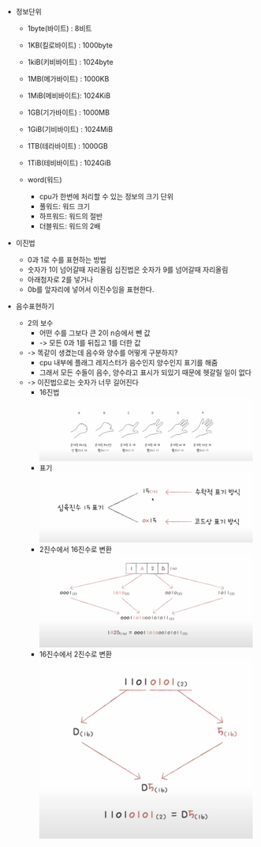 - 정보단위 
	- 1byte(바이트) : 8비트
	- 1KB(킬로바이트) : 1000byte
	- 1kiB(키비바이트) : 1024byte
	
	- 1MB(메가바이트) : 1000KB
	- 1MiB(메비바이트): 1024KiB
	
	- 1GB(기가바이트) : 1000MB
	- 1GiB(기비바이트) : 1024MiB
	
	- 1TB(테라바이트) : 1000GB
	- 1TiB(테비바이트) : 1024GiB
	
	- word(워드)
		- cpu가 한번에 처리할 수 있는 정보의 크기 단위
		- 풀워드: 워드 크기
		- 하프워드: 워드의 절반
		- 더블워드: 워드의 2배

- 이진법 
	- 0과 1로 수를 표현하는 방법
	- 숫자가 1이 넘어갈때 자리올림
		십진법은 숫자가 9를 넘어갈때 자리올림
	- 아래첨자로 2를 넣거나
	- 0b를 앞자리에 넣어서 이진수임을 표현한다.

- 음수표현하기
	- 2의 보수
		- 어떤 수를 그보다 큰 2이 n승에서 뺀 값
		- ->  모든 0과 1를 뒤집고 1를 더한 값
	-  -> 똑같이 생겼는데 음수와 양수를 어떻게 구분하지?
		- cpu 내부에 플래그 레지스터가 음수인지 양수인지 표기를 해줌
		- 그래서 모든 수들이 음수, 양수라고 표시가 되있기 때문에 헷갈릴 일이 없다
	- -> 이진법으로는 숫자가 너무 길어진다
		- 16진법![](../picture/8.24.37.png)
		- 표기
			![](../picture/8.25.46.png)
		- 2진수에서 16진수로 변환
			![](../picture/8.28.08.png)
		- 16진수에서 2진수로 변환
			![](../picture/8.31.03.png)